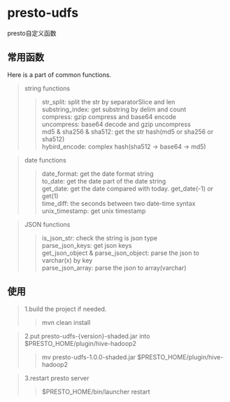 # presto-udfs
presto自定义函数
## 常用函数
  
  Here is a part of common functions.
  
  >string functions
  >>str_split: split the str by separatorSlice and len  
  >>substring_index: get substring by delim and count  
  >>compress: gzip compress and base64 encode  
  >>uncompress: base64 decode and gzip uncompress  
  >>md5 & sha256 & sha512: get the str hash(md5 or sha256 or sha512)   
  >>hybird_encode: complex hash(sha512 -> base64 -> md5)   
  
  >date functions
  >>date_format: get the date format string   
  >>to_date: get the date part of the date string   
  >>get_date: get the date compared with today. get_date(-1) or get(1)   
  >>time_diff: the seconds between two date-time syntax   
  >>unix_timestamp: get unix timestamp   
  
  >JSON functions
  >> is_json_str: check the string is json type  
  >> parse_json_keys: get json keys  
  >> get_json_object & parse_json_object: parse the json to varchar(x) by key  
  >> parse_json_array: parse the json to array(varchar)  
  
## 使用
  >1.build the project if needed.  
  >> mvn clean install  
  
  >2.put presto-udfs-{version}-shaded.jar into $PRESTO_HOME/plugin/hive-hadoop2  
  >> mv presto-udfs-1.0.0-shaded.jar $PRESTO_HOME/plugin/hive-hadoop2  
  
  >3.restart presto server  
  >> $PRESTO_HOME/bin/launcher restart  
  
